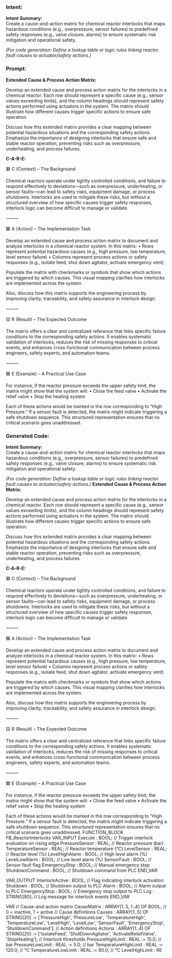 ### Intent:
**Intent Summary:**  
Create a cause-and-action matrix for chemical reactor interlocks that maps hazardous conditions (e.g., overpressure, sensor failures) to predefined safety responses (e.g., valve closure, alarms) to ensure systematic risk mitigation and operational safety.  

*(For code generation: Define a lookup table or logic rules linking reactor fault causes to actuator/safety actions.)*

### Prompt:
**Extended Cause & Process Action Matrix:**

Develop an extended cause and process action matrix for the interlocks in a chemical reactor. Each row should represent a specific cause (e.g., sensor values exceeding limits), and the column headings should represent safety actions performed using actuators in the system. The matrix should illustrate how different causes trigger specific actions to ensure safe operation.

Discuss how this extended matrix provides a clear mapping between potential hazardous situations and the corresponding safety actions. Emphasize the importance of designing interlocks that ensure safe and stable reactor operation, preventing risks such as overpressure, underheating, and process failures.

**C-A-R-E:**

🟥 C (Context) – The Background

Chemical reactors operate under tightly controlled conditions, and failure to respond effectively to deviations—such as overpressure, underheating, or sensor faults—can lead to safety risks, equipment damage, or process shutdowns. Interlocks are used to mitigate these risks, but without a structured overview of how specific causes trigger safety responses, interlock logic can become difficult to manage or validate.

⸻

🟩 A (Action) – The Implementation Task

Develop an extended cause and process action matrix to document and analyze interlocks in a chemical reactor system. In this matrix:
	•	Rows represent potential hazardous causes (e.g., high pressure, low temperature, level sensor failure)
	•	Columns represent process actions or safety responses (e.g., isolate feed, shut down agitator, activate emergency vent)

Populate the matrix with checkmarks or symbols that show which actions are triggered by which causes. This visual mapping clarifies how interlocks are implemented across the system.

Also, discuss how this matrix supports the engineering process by improving clarity, traceability, and safety assurance in interlock design.

⸻

🟨 R (Result) – The Expected Outcome

The matrix offers a clear and centralized reference that links specific failure conditions to the corresponding safety actions. It enables systematic validation of interlocks, reduces the risk of missing responses to critical events, and enhances cross-functional communication between process engineers, safety experts, and automation teams.

⸻

🟦 E (Example) – A Practical Use Case

For instance, if the reactor pressure exceeds the upper safety limit, the matrix might show that the system will:
	•	Close the feed valve
	•	Activate the relief valve
	•	Stop the heating system

Each of these actions would be marked in the row corresponding to “High Pressure.” If a sensor fault is detected, the matrix might indicate triggering a safe shutdown sequence. This structured representation ensures that no critical scenario goes unaddressed.

### Generated Code:
**Intent Summary:**  
Create a cause-and-action matrix for chemical reactor interlocks that maps hazardous conditions (e.g., overpressure, sensor failures) to predefined safety responses (e.g., valve closure, alarms) to ensure systematic risk mitigation and operational safety.  

*(For code generation: Define a lookup table or logic rules linking reactor fault causes to actuator/safety actions.)*
**Extended Cause & Process Action Matrix:**

Develop an extended cause and process action matrix for the interlocks in a chemical reactor. Each row should represent a specific cause (e.g., sensor values exceeding limits), and the column headings should represent safety actions performed using actuators in the system. The matrix should illustrate how different causes trigger specific actions to ensure safe operation.

Discuss how this extended matrix provides a clear mapping between potential hazardous situations and the corresponding safety actions. Emphasize the importance of designing interlocks that ensure safe and stable reactor operation, preventing risks such as overpressure, underheating, and process failures.

**C-A-R-E:**

🟥 C (Context) – The Background

Chemical reactors operate under tightly controlled conditions, and failure to respond effectively to deviations—such as overpressure, underheating, or sensor faults—can lead to safety risks, equipment damage, or process shutdowns. Interlocks are used to mitigate these risks, but without a structured overview of how specific causes trigger safety responses, interlock logic can become difficult to manage or validate.

⸻

🟩 A (Action) – The Implementation Task

Develop an extended cause and process action matrix to document and analyze interlocks in a chemical reactor system. In this matrix:
	•	Rows represent potential hazardous causes (e.g., high pressure, low temperature, level sensor failure)
	•	Columns represent process actions or safety responses (e.g., isolate feed, shut down agitator, activate emergency vent)

Populate the matrix with checkmarks or symbols that show which actions are triggered by which causes. This visual mapping clarifies how interlocks are implemented across the system.

Also, discuss how this matrix supports the engineering process by improving clarity, traceability, and safety assurance in interlock design.

⸻

🟨 R (Result) – The Expected Outcome

The matrix offers a clear and centralized reference that links specific failure conditions to the corresponding safety actions. It enables systematic validation of interlocks, reduces the risk of missing responses to critical events, and enhances cross-functional communication between process engineers, safety experts, and automation teams.

⸻

🟦 E (Example) – A Practical Use Case

For instance, if the reactor pressure exceeds the upper safety limit, the matrix might show that the system will:
	•	Close the feed valve
	•	Activate the relief valve
	•	Stop the heating system

Each of these actions would be marked in the row corresponding to “High Pressure.” If a sensor fault is detected, the matrix might indicate triggering a safe shutdown sequence. This structured representation ensures that no critical scenario goes unaddressed.
FUNCTION_BLOCK FB_ReactorInterlocks
VAR_INPUT
    Execute : BOOL; // Trigger interlock evaluation on rising edge
    PressureSensor : REAL; // Reactor pressure (bar)
    TemperatureSensor : REAL; // Reactor temperature (°C)
    LevelSensor : REAL; // Reactor level (%)
    LevelHighAlarm : BOOL; // High level alarm (%)
    LevelLowAlarm : BOOL; // Low level alarm (%)
    SensorFault : BOOL; // Sensor fault flag
    EmergencyStop : BOOL; // Manual emergency stop
    ShutdownCommand : BOOL; // Shutdown command from PLC
END_VAR

VAR_OUTPUT
    InterlockActive : BOOL; // Flag indicating interlock activation
    Shutdown : BOOL; // Shutdown output to PLC
    Alarm : BOOL; // Alarm output to PLC
    EmergencyStop : BOOL; // Emergency stop output to PLC
    Log : STRING[80]; // Log message for interlock events
END_VAR

VAR
    // Cause-and-action matrix
    CauseMatrix : ARRAY[1..5, 1..4] OF BOOL; // 0 = inactive, 1 = active
    // Cause definitions
    Causes : ARRAY[1..5] OF STRING[20] :=
    ['PressureHigh', 'PressureLow', 'TemperatureHigh', 'TemperatureLow', 'LevelHigh', 'LevelLow', 'SensorFault', 'EmergencyStop', 'ShutdownCommand'];
    // Action definitions
    Actions : ARRAY[1..4] OF STRING[20] :=
    ['IsolateFeed', 'ShutDownAgitator', 'ActivateReliefValve', 'StopHeating'];
    // Interlock thresholds
    PressureHighLimit : REAL := 15.0; // bar
    PressureLowLimit : REAL := 5.0; // bar
    TemperatureHighLimit : REAL := 120.0; // °C
    TemperatureLowLimit : REAL := 80.0; // °C
    LevelHighLimit : RE
